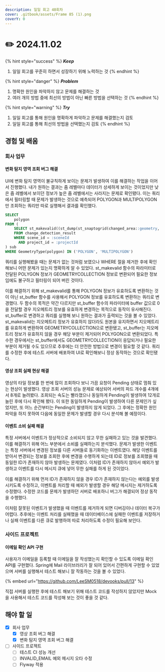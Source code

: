 ```yaml
---
description: 일일 회고 40회차
cover: .gitbook/assets/Frame 85 (1).png
coverY: 0
---
```


# ✏️ 2024.11.02

{% hint style="success" %}
_**Keep**_

1. 일일 회고를 꾸준히 하면서 성장하기 위해 노력하는 것
{% endhint %}

{% hint style="danger" %}
_**Problem**_

1. 명확한 원인을 파악하지 않고 문제를 해결하는 것
2. 여러 개의 방법 중에 최선의 방법이 아닌 빠른 방법을 선택하는 것
{% endhint %}

{% hint style="warning" %}
_**Try**_

1. 일일 회고를 통해 원인을 명확하게 파악하고 문제를 해결했는지 검토
2. 일일 회고를 통해 최선의 방법을 선택했는지 검토
{% endhint %}

## 경험 및 배움

### 회사 업무

#### 변화 탐지 영역 조회 버그 해결

UI에 변화 탐지 영역이 불규칙하게 보이는 문제가 발생하여 이를 해결하는 작업을 이어서 진행했다. 내가 원하는 결과는 줌 레벨마다 데이터가 상세하게 보이는 것이었지만 낮은 줌 레벨에서 보이던 정보가 높은 줌 레벨에서는 사라지는 문제로 확인됐다. 이는 쿼리에서 필터링할 때 문제가 발생하는 것으로 예측되어 POLYGON과 MULTIPOLYGON만 조회하는 쿼리만 따로 실행해서 결과를 확인했다.

```sql
SELECT
    polygon
FROM (
    SELECT st_makevalid((st_dump(st_snaptogrid(changed_area::geometry, :precision))).geom) AS polygon
    FROM change_detection_result
    WHERE scene_id = :sceneId
      AND project_id = :projectId
) sub
WHERE GeometryType(polygon) IN ('POLYGON', 'MULTIPOLYGON')
```

&#x20;쿼리를 실행해봤을 때는 문제가 없는 것처럼 보였으나 WHERE 절을 제거한 후에 확인해보니 어떤 문제가 있는지 명확하게 알 수 있었다. st\_makevalid 함수의 파라미터로 전달된 POLYGON 정보가 GEOMETRYCOLLECTION 정보로 변환되어 필요한 정보임에도 불구하고 필터링이 되어 버린 것이다.&#x20;

이를 해결하기 위해 st\_makevalid를 통해 POLYGON 정보가 유효하도록 변환하는 것이 아닌 st\_buffer 함수를 사용해서 POLYGON 정보를 유효하도록 변환하는 쿼리로 변경했다. 두 함수의 목적은 약간 다르지만 st\_buffer 함수의 파라미터에 buffer 값으로 0을 전달할 경우 지오메트리 정보를 유효하게 변경하는 목적으로 동작이 유사해진다. st\_buffer로 변경하고 쿼리를 실행해 보니 원하는 결과가 출력되는 것을 볼 수 있었다. st\_makevalid는 지오메트리 정보가 유효하지 않더라도 원본을 유지하면서 지오메트리를 유효하게 변환하여 GEOMETRYCOLLECTION으로 변환됐고, st\_buffer는 지오메트리 정보가 유효하지 않을 경우 해당 부분이 제거되어 POLYGON으로 변환되었다. 특수한 경우에서는 st\_buffer에서도 GEOMETRYCOLLECTION이 응답되거나 필요한 부분이 제거될 수도 있으므로 추후에는 더 안전한 방법으로 변경이 필요할 것 같다. 쿼리를 수정한 후에 테스트 서버에 배포하여 UI로 확인해보니 정상 동작하는 것으로 확인됐다.&#x20;



#### 영상 조회 실패 현상 해결

영상의 타일 정보를 한 번에 많이 조회하다 보니 가끔 요청이 Pending 상태로 멈춰 있는 현상이 발생했다. 영상 조회 서버의 성능 문제로 예상되어 서버의 파드 개수를 4개에서 8개로 늘려봤다. 조회되는 속도는 빨라졌으나 동일하게 Pending이 발생하여 12개로 늘린 후에 다시 확인해 봤다. 이 또한 동일하게 Pending이 발생하여 다른 문제인가 싶었지만, 또 어느 순간부터는 Pending이 발생하지 않게 되었다. 그 후에는 정확한 원인 파악을 하지 못하여 다음에 동일한 문제가 발생할 경우 다시 분석해 볼 예정이다.



#### 이벤트 소비 실패 해결

특정 서버에서 이벤트가 정상적으로 소비되지 않고 무한 실패하고 있는 것을 발견했다. 이를 해결하기 위해 어느 부분에서 소비를 실패하는지 분석했다. 문제가 발생한 이벤트는 특정 서버에서 변경된 정보를 다른 서버들로 동기화하는 이벤트였다. 해당 이벤트를 받아서 변경되는 정보를 조회한 후에 변경을 수행하게 되는데 ID로 정보를 조회했을 때 동일한 ID가 존재하지 않아 발생하는 문제였다. 이처럼 ID가 존재하지 않아서 예외가 발생하고 이벤트를 다시 메시지 큐에 넣어 무한 실패를 하게 된 것이었다.

이를 해결하기 위해 먼저 ID가 존재하지 않을 경우 ID가 존재하지 않는다는 예외를 발생시키도록 수정하고, 이벤트를 처리할 때 예외가 발생할 경우 해당 메시지는 제거하도록 수정했다. 수정한 코드를 문제가 발생하던 서버로 배포하니 버그가 해결되어 정상 동작을 수행했다.

이처럼 잘못된 이벤트가 발생했을 때 이벤트를 제거하게 되면 디버깅이나 데이터 복구가 어렵다. 추후에는 이벤트 처리를 실패했을 때 데이터베이스에 실패한 이벤트를 저장하거나 실패 이벤트를 다른 큐로 발행하여 따로 처리하도록 수정이 필요해 보인다.



### 사이드 프로젝트

#### 이메일 확인 API 구현

사용자가 이메일을 등록할 때 이메일을 잘 작성했는지 확인할 수 있도록 이메일 확인 API를 구현했다. Spring에 Mail 라이브러리가 잘 되어 있어서 간편하게 구현할 수 있었으며 서버를 실행해서 테스트 해보니 잘 작동하는 것을 볼 수 있었다.

{% embed url="https://github.com/LeeSM0518/devooks/pull/13" %}

직접 서버를 실행한 후에 테스트 해보기 위해 테스트 코드를 작성하지 않았지만 Mock을 사용해서 테스트 코드를 작성해 보는 것이 좋을 것 같다.



## 해야 할 일

* [x] 회사 업무
  * [x] 영상 조회 버그 해결
  * [x] 변화 탐지 영역 조회 버그 해결
* [ ] 사이드 프로젝트
  * [ ] 테스트 CI 성능 개선
  * [ ] INVALID\_EMAIL 예외 메시지 오타 수정
  * [ ] Flyway 적용
